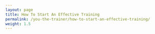 ```yaml
---
layout: page
title: How To Start An Effective Training
permalink: /you-the-trainer/how-to-start-an-effective-training/
weight: 1.5
---
```

